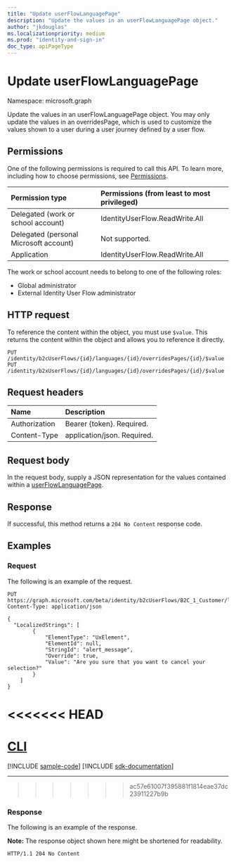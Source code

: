 ```yaml
---
title: "Update userFlowLanguagePage"
description: "Update the values in an userFlowLanguagePage object."
author: "jkdouglas"
ms.localizationpriority: medium
ms.prod: "identity-and-sign-in"
doc_type: apiPageType
---
```


# Update userFlowLanguagePage

Namespace: microsoft.graph

Update the values in an userFlowLanguagePage object. You may only update the values in an overridesPage, which is used to customize the values shown to a user during a user journey defined by a user flow.

## Permissions

One of the following permissions is required to call this API. To learn more, including how to choose permissions, see [Permissions](/graph/permissions-reference).

|Permission type      | Permissions (from least to most privileged)              |
|:--------------------|:---------------------------------------------------------|
|Delegated (work or school account)|IdentityUserFlow.ReadWrite.All|
|Delegated (personal Microsoft account)| Not supported.|
|Application|IdentityUserFlow.ReadWrite.All|

The work or school account needs to belong to one of the following roles:

* Global administrator
* External Identity User Flow administrator

## HTTP request

To reference the content within the object, you must use `$value`. This returns the content within the object and allows you to reference it directly.

<!-- {
  "blockType": "ignored"
}
-->

``` http
PUT /identity/b2cUserFlows/{id}/languages/{id}/overridesPages/{id}/$value
PUT /identity/b2xUserFlows/{id}/languages/{id}/overridesPages/{id}/$value
```

## Request headers

|Name|Description|
|:---|:---|
|Authorization|Bearer {token}. Required.|
|Content-Type|application/json. Required.|

## Request body

In the request body, supply a JSON representation for the values contained within a [userFlowLanguagePage](../resources/userflowlanguagepage.md).

## Response

If successful, this method returns a `204 No Content` response code.

## Examples

### Request

The following is an example of the request.


<!-- {
  "blockType": "request",
  "name": "update_overridespages",
  "sampleKeys": ["B2C_1_Customer","en","phonefactor"]
}
-->

``` http
PUT https://graph.microsoft.com/beta/identity/b2cUserFlows/B2C_1_Customer/languages/en/overridesPages/phonefactor/$value
Content-Type: application/json

{
  "LocalizedStrings": [
        {
            "ElementType": "UxElement",
            "ElementId": null,
            "StringId": "alert_message",
            "Override": true,
            "Value": "Are you sure that you want to cancel your selection?"
        }
    ]
}
```

<<<<<<< HEAD
=======
# [CLI](#tab/cli)
[!INCLUDE [sample-code](../includes/snippets/cli/update-overridespages-cli-snippets.md)]
[!INCLUDE [sdk-documentation](../includes/snippets/snippets-sdk-documentation-link.md)]

---

>>>>>>> ac57e61007f395881f1814eae37dc23911227b9b
### Response

The following is an example of the response.

**Note:** The response object shown here might be shortened for readability.
<!-- {
  "blockType": "response",
  "truncated": true
}
-->

``` http
HTTP/1.1 204 No Content
```
